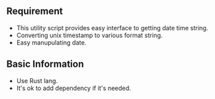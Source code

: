 ## Requirement

- This utility script provides easy interface to getting date time string.
- Converting unix timestamp to various format string.
- Easy manupulating date.

## Basic Information

- Use Rust lang.
- It's ok to add dependency if it's needed.
